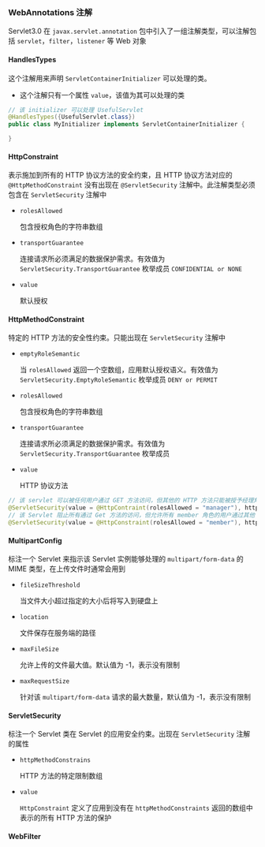 ### WebAnnotations 注解

Servlet3.0 在 `javax.servlet.annotation` 包中引入了一组注解类型，可以注解包括 `servlet`，`filter`，`listener` 等 Web 对象

#### HandlesTypes

这个注解用来声明 `ServletContainerInitializer` 可以处理的类。

* 这个注解只有一个属性 `value`，该值为其可以处理的类

```java
// 该 initializer 可以处理 UsefulServlet
@HandlesTypes({UsefulServlet.class})
public class MyInitializer implements ServletContainerInitializer {

}
```

#### HttpConstraint

表示施加到所有的 HTTP 协议方法的安全约束，且 HTTP 协议方法对应的 `@HttpMethodConstraint` 没有出现在 `@ServletSecurity` 注解中。此注解类型必须包含在 `ServletSecurity` 注解中

* `rolesAllowed` 

  包含授权角色的字符串数组

* `transportGuarantee` 

  连接请求所必须满足的数据保护需求。有效值为 `ServletSecurity.TransportGuarantee` 枚举成员 `CONFIDENTIAL or NONE`

* `value` 

  默认授权

#### HttpMethodConstraint

特定的 HTTP 方法的安全性约束。只能出现在 `ServletSecurity` 注解中

* `emptyRoleSemantic` 

  当 `rolesAllowed` 返回一个空数组，应用默认授权语义。有效值为 `ServletSecurity.EmptyRoleSemantic` 枚举成员 `DENY or PERMIT`

* `rolesAllowed` 

  包含授权角色的字符串数组

* `transportGuarantee` 

  连接请求所必须满足的数据保护需求。有效值为 `ServletSecurity.TransportGuarantee` 枚举成员

* `value` 

  HTTP 协议方法

```java
// 该 servlet 可以被任何用户通过 GET 方法访问，但其他的 HTTP 方法只能被授予经理角色的用户访问
@ServletSecurity(value = @HttpContraint(rolesAllowed = "manager"), httpMethodConstraints = {@HttpMethodConstraint("GET")})
// 该 Servlet 阻止所有通过 Get 方法的访问，但允许所有 member 角色的用户通过其他 HTTP 方法访问
@ServletSecurity(value = @HttpConstraint(rolesAllowed = "member"), httpMethodConstraints = {@HttpMethodConstraint(value = "GET", emptyRoleSemantic = EmptyRoleSemantic.DENY)})
```

#### MultipartConfig

标注一个 Servlet 来指示该 Servlet 实例能够处理的 `multipart/form-data` 的 MIME 类型，在上传文件时通常会用到

* `fileSizeThreshold`

  当文件大小超过指定的大小后将写入到硬盘上

* `location`

  文件保存在服务端的路径

* `maxFileSize`

  允许上传的文件最大值。默认值为 -1，表示没有限制

* `maxRequestSize`

  针对该 `multipart/form-data` 请求的最大数量，默认值为 -1，表示没有限制

#### ServletSecurity

标注一个 Servlet 类在 Servlet 的应用安全约束。出现在 `ServletSecurity` 注解的属性

* `httpMethodConstrains` 

  HTTP 方法的特定限制数组

* `value`

  `HttpConstraint` 定义了应用到没有在 `httpMethodConstraints` 返回的数组中表示的所有 HTTP 方法的保护

#### WebFilter

